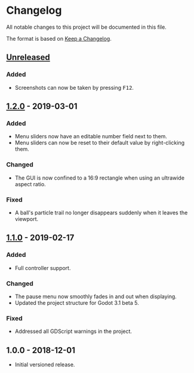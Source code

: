 # Changelog

All notable changes to this project will be documented in this file.

The format is based on [Keep a Changelog](http://keepachangelog.com/en/1.0.0/).

## [Unreleased]

### Added

- Screenshots can now be taken by pressing <kbd>F12</kbd>.

## [1.2.0] - 2019-03-01

### Added

- Menu sliders now have an editable number field next to them.
- Menu sliders can now be reset to their default value by right-clicking them.

### Changed

- The GUI is now confined to a 16:9 rectangle when using an ultrawide
  aspect ratio.

### Fixed

- A ball's particle trail no longer disappears suddenly when it leaves
  the viewport.

## [1.1.0] - 2019-02-17

### Added

- Full controller support.

### Changed

- The pause menu now smoothly fades in and out when displaying.
- Updated the project structure for Godot 3.1 beta 5.

### Fixed

- Addressed all GDScript warnings in the project.

## 1.0.0 - 2018-12-01

- Initial versioned release.

[Unreleased]: https://github.com/Calinou/escape-space/compare/v1.2.0...HEAD
[1.2.0]: https://github.com/Calinou/escape-space/compare/v1.1.0...v1.2.0
[1.1.0]: https://github.com/Calinou/escape-space/compare/v1.0.0...v1.1.0
